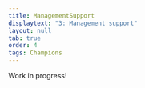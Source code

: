 ```yaml
---
title: ManagementSupport
displaytext: "3: Management support"
layout: null
tab: true
order: 4
tags: Champions
---
```

Work in progress!